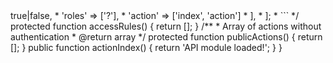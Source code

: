 <?php

namespace app\modules\api\controllers;

use manchenkov\yii\http\Controller;
use manchenkov\yii\http\rest\Middleware;

class MainController extends Controller
{
    use Middleware;

    /**
     * AccessControl rules
     * @return array
     *
     * @example
     * ```php
     * return [
     *     [
     *         'allow' => true|false,
     *         'roles' => ['?'],
     *         'action' => ['index', 'action']
     *     ],
     * ];
     * ```
     */
    protected function accessRules()
    {
        return [];
    }

    /**
     * Array of actions without authentication
     * @return array
     */
    protected function publicActions()
    {
        return [];
    }

    public function actionIndex()
    {
        return 'API module loaded!';
    }
}